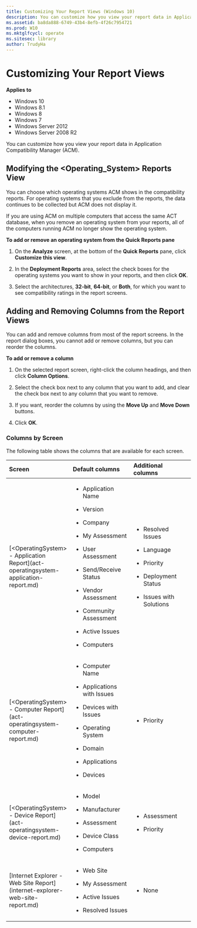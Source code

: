 ```yaml
---
title: Customizing Your Report Views (Windows 10)
description: You can customize how you view your report data in Application Compatibility Manager (ACM).
ms.assetid: ba8da888-6749-43b4-8efb-4f26c7954721
ms.prod: W10
ms.mktglfcycl: operate
ms.sitesec: library
author: TrudyHa
---
```


# Customizing Your Report Views


**Applies to**

-   Windows 10
-   Windows 8.1
-   Windows 8
-   Windows 7
-   Windows Server 2012
-   Windows Server 2008 R2

You can customize how you view your report data in Application Compatibility Manager (ACM).

## <a href="" id="modifying-the--operating-system--reports-view"></a>Modifying the &lt;Operating\_System&gt; Reports View


You can choose which operating systems ACM shows in the compatibility reports. For operating systems that you exclude from the reports, the data continues to be collected but ACM does not display it.

If you are using ACM on multiple computers that access the same ACT database, when you remove an operating system from your reports, all of the computers running ACM no longer show the operating system.

**To add or remove an operating system from the Quick Reports pane**

1.  On the **Analyze** screen, at the bottom of the **Quick Reports** pane, click **Customize this view**.

2.  In the **Deployment Reports** area, select the check boxes for the operating systems you want to show in your reports, and then click **OK**.

3.  Select the architectures, **32-bit**, **64-bit**, or **Both**, for which you want to see compatibility ratings in the report screens.

## Adding and Removing Columns from the Report Views


You can add and remove columns from most of the report screens. In the report dialog boxes, you cannot add or remove columns, but you can reorder the columns.

**To add or remove a column**

1.  On the selected report screen, right-click the column headings, and then click **Column Options**.

2.  Select the check box next to any column that you want to add, and clear the check box next to any column that you want to remove.

3.  If you want, reorder the columns by using the **Move Up** and **Move Down** buttons.

4.  Click **OK**.

### Columns by Screen

The following table shows the columns that are available for each screen.

<table>
<colgroup>
<col width="33%" />
<col width="33%" />
<col width="33%" />
</colgroup>
<thead>
<tr class="header">
<th align="left">Screen</th>
<th align="left">Default columns</th>
<th align="left">Additional columns</th>
</tr>
</thead>
<tbody>
<tr class="odd">
<td align="left"><p>[&lt;OperatingSystem&gt; - Application Report](act-operatingsystem-application-report.md)</p></td>
<td align="left"><ul>
<li><p>Application Name</p></li>
<li><p>Version</p></li>
<li><p>Company</p></li>
<li><p>My Assessment</p></li>
<li><p>User Assessment</p></li>
<li><p>Send/Receive Status</p></li>
<li><p>Vendor Assessment</p></li>
<li><p>Community Assessment</p></li>
<li><p>Active Issues</p></li>
<li><p>Computers</p></li>
</ul></td>
<td align="left"><ul>
<li><p>Resolved Issues</p></li>
<li><p>Language</p></li>
<li><p>Priority</p></li>
<li><p>Deployment Status</p></li>
<li><p>Issues with Solutions</p></li>
</ul></td>
</tr>
<tr class="even">
<td align="left"><p>[&lt;OperatingSystem&gt; - Computer Report](act-operatingsystem-computer-report.md)</p></td>
<td align="left"><ul>
<li><p>Computer Name</p></li>
<li><p>Applications with Issues</p></li>
<li><p>Devices with Issues</p></li>
<li><p>Operating System</p></li>
<li><p>Domain</p></li>
<li><p>Applications</p></li>
<li><p>Devices</p></li>
</ul></td>
<td align="left"><ul>
<li><p>Priority</p></li>
</ul></td>
</tr>
<tr class="odd">
<td align="left"><p>[&lt;OperatingSystem&gt; - Device Report](act-operatingsystem-device-report.md)</p></td>
<td align="left"><ul>
<li><p>Model</p></li>
<li><p>Manufacturer</p></li>
<li><p>Assessment</p></li>
<li><p>Device Class</p></li>
<li><p>Computers</p></li>
</ul></td>
<td align="left"><ul>
<li><p>Assessment</p></li>
<li><p>Priority</p></li>
</ul></td>
</tr>
<tr class="even">
<td align="left"><p>[Internet Explorer - Web Site Report](internet-explorer-web-site-report.md)</p></td>
<td align="left"><ul>
<li><p>Web Site</p></li>
<li><p>My Assessment</p></li>
<li><p>Active Issues</p></li>
<li><p>Resolved Issues</p></li>
</ul></td>
<td align="left"><ul>
<li><p>None</p></li>
</ul></td>
</tr>
</tbody>
</table>

 

 

 





